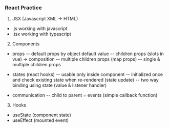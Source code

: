 ### React Practice

1. JSX (Javascript XML -> HTML)
- .js working with javascript
- .tsx working with typescript

2. Components
- props 
-- default props by object default value
-- children props (slots in vue) -> composition
-- multiple children props (map props)
-- single & multiple children props

- states (react hooks)
-- usable only inside component
-- initialized once and check existing state when re-rendered (state update)
-- two way binding using state (value & listener handler)

- communication
-- child to parent = events (simple callback function)

3. Hooks
- useState (component state)
- useEffect (mounted event)
